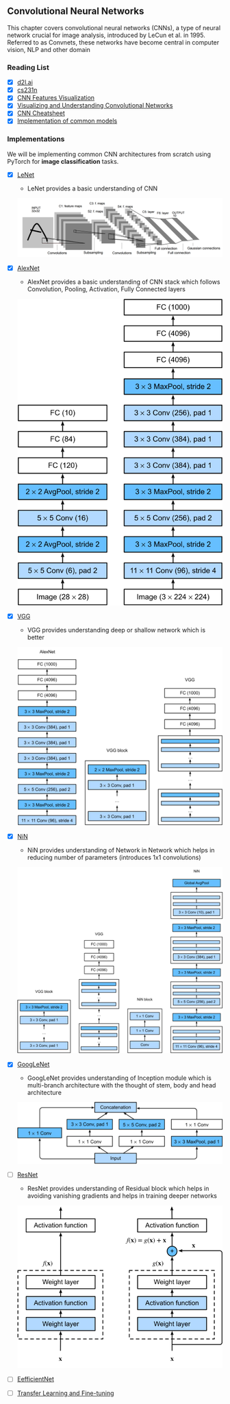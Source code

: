 ## Convolutional Neural Networks
This chapter covers convolutional neural networks (CNNs), a type of neural network crucial for image analysis, introduced by LeCun et al. in 1995. Referred to as Convnets, these networks have become central in computer vision, NLP and other domain

### Reading List
- [x] [d2l.ai](https://d2l.ai/chapter_convolutional-neural-networks/index.html)
- [x] [cs231n](https://cs231n.github.io/convolutional-networks/)
- [x] [CNN Features Visualization](https://distill.pub/2017/feature-visualization/)
- [x] [Visualizing and Understanding Convolutional Networks](https://github.com/poloclub/cnn-explainer)
- [x] [CNN Cheatsheet](./convolutional-neural-networks.pdf)
- [x] [Implementation of common models](https://github.com/bentrevett/pytorch-image-classification)

### Implementations
We will be implementing common CNN architectures from scratch using PyTorch for **image classification** tasks.

- [x] [LeNet](/src/cnn/01_lenet.py)
    - LeNet provides a basic understanding of CNN

    ![](/assets/images/lenet.png)

- [x] [AlexNet](/src/cnn/3_AlexNet.py)
    - AlexNet provides a basic understanding of CNN stack which follows Convolution, Pooling, Activation, Fully Connected layers

    ![](/assets/images/alexnet.svg)
- [x] [VGG](/src/cnn/4_VGG.py)
    - VGG provides understanding deep or shallow network which is better

    ![](/assets/images/vgg.svg)
- [x] [NiN](/src/cnn/5_NiN.py)
    - NiN provides understanding of Network in Network which helps in reducing number of parameters (introduces 1x1 convolutions)

    ![NiN](/assets/images/nin.svg)
- [x] [GoogLeNet](/src/cnn/6_GoogLeNet.py)
    - GoogLeNet provides understanding of Inception module which is multi-branch architecture with the thought of stem, body and head architecture

    ![GoogLeNet](/assets/images/inception.svg)
- [ ] [ResNet](/src/cnn/7_ResNet.py)
    - ResNet provides understanding of Residual block which helps in avoiding vanishing gradients and helps in training deeper networks

    ![ResNet](/assets/images/residual-block.svg)

- [ ] [EefficientNet]()
- [ ] [Transfer Learning and Fine-tuning]()

